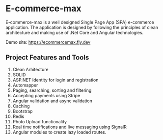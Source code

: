 # E-commerce-max

E-commerce-max is a well designed Single Page App (SPA) e-commerce application. The application is designed by following the principles of clean architecture and making use of .Net Core and Angular technologies.

Demo site: https://ecommercemax.fly.dev

## Project Features and Tools

1. Clean Arhitecture 
2. SOLID
3. ASP.NET Identity for login and registration
4. Automapper
5. Paging, searching, sorting and filtering
6. Accepting payments using Stripe
7. Angular validation and async validation
8. Caching
9. Bootstrap
10. Redis 
11. Photo Upload functionality
12. Real time notifications and live messaging using SignalR
13. Angular modules to create lazy loaded routes.
